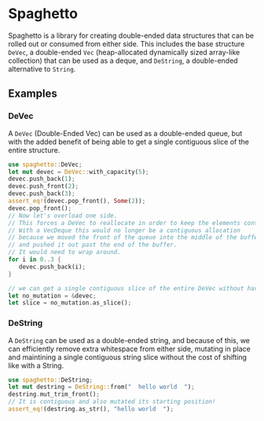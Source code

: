 # Spaghetto

Spaghetto is a library for creating double-ended data structures that can be rolled out or consumed from either side.
This includes the base structure `DeVec`, a double-ended `Vec` (heap-allocated dynamically sized array-like collection) that can be used as a deque, and `DeString`, a double-ended alternative to `String`.
<br>
## Examples

### DeVec
A `DeVec` (Double-Ended Vec) can be used as a double-ended queue, but with the added benefit of being able to get a single contiguous slice of the entire structure.
```rust
use spaghetto::DeVec;
let mut devec = DeVec::with_capacity(5);
devec.push_back(1);
devec.push_front(2);
devec.push_back(3);
assert_eq!(devec.pop_front(), Some(2));
devec.pop_front();
// Now let's overload one side.
// This forces a DeVec to reallocate in order to keep the elements contiguous.
// With a VecDeque this would no longer be a contiguous allocation
// because we moved the front of the queue into the middle of the buffer
// and pushed it out past the end of the buffer.
// It would need to wrap around.
for i in 0..3 {
   devec.push_back(i);
}

// we can get a single contiguous slice of the entire DeVec without having to shift elements.
let no_mutation = &devec;
let slice = no_mutation.as_slice();
```

### DeString
A `DeString` can be used as a double-ended string, and because of this, we can efficiently remove extra whitespace from either side, mutating in place and maintining a single contiguous string slice without the cost of shifting like with a String.
```rust
use spaghetto::DeString;
let mut destring = DeString::from("  hello world  ");
destring.mut_trim_front();
// It is contiguous and also mutated its starting position!
assert_eq!(destring.as_str(), "hello world  ");
```
